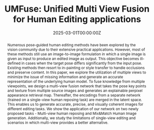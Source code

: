 ---
title: "UMFuse: Unified Multi View Fusion for Human Editing applications"
authors:
- Sohan patnaik
- Rishabh Jain
- Mausoom Sarkar
- Balaji Krishnamurthy

date: "2025-03-01T00:00:00Z"
# doi: "10.18653/v1/2023.eacl-main.139"

publishDate: "2025-03-01T00:00:00Z"

publication_types: ["conference"]

publication: "IEEE/CVF Computer Vision and Pattern Recognition"
publication_short: "CVPR"

abstract: "Numerous pose-guided human editing methods have been explored by the vision community due to their extensive practical applications. However, most of these methods still use an image-to-image formulation in which a single image is given as input to produce an edited image as output. This objective becomes ill-defined in cases when the target pose differs significantly from the input pose. Existing methods then resort to in-painting or style transfer to handle occlusions and preserve content. In this paper, we explore the utilization of multiple views to minimize the issue of missing information and generate an accurate representation of the underlying human model. To fuse knowledge from multiple viewpoints, we design a multi-view fusion network that takes the pose key points and texture from multiple source images and generates an explainable perpixel appearance retrieval map. Thereafter, the encodings from a separate network (trained on a single-view human reposing task) are merged in the latent space. This enables us to generate accurate, precise, and visually coherent images for different editing tasks. We show the application of our network on two newly proposed tasks - Multi-view human reposing and Mix&Match Human Image generation. Additionally, we study the limitations of single-view editing and scenarios in which multi-view provides a better alternative."
summary: ""

tags:
- Computer Vision
- Layout generation
- 

featured: true


links:
url_pdf: "https://arxiv.org/pdf/2503.00591"
url_code: ""
url_dataset: ""
url_poster: ""
url_project: "https://mdsrlab.github.io/2025/03/01/AesthetiQ-CVPR.html"
url_slides: ""
url_source: ""
url_video: ""

image:
  caption: "Aesthetic aware preference alignment is better for layout generation"
  focal_point: "AesthetiQ"
  preview_only: false
  alt_text: "Aesthetic aware preference alignment is better for layout generation"

projects: []
slides: ""
---